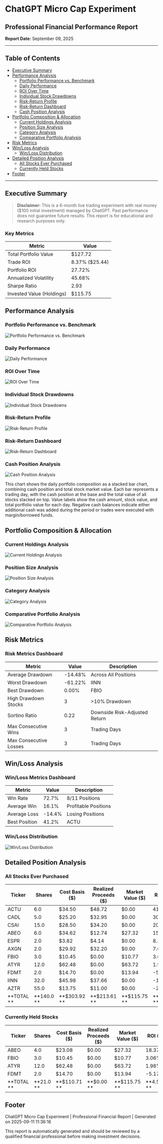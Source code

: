 # ChatGPT Micro Cap Experiment
## Professional Financial Performance Report

**Report Date:** September 09, 2025

---
## Table of Contents

- [Executive Summary](#executive-summary)
- [Performance Analysis](#performance-analysis)
  - [Portfolio Performance vs. Benchmark](#portfolio-performance-vs.-benchmark)
  - [Daily Performance](#daily-performance)
  - [ROI Over Time](#roi-over-time)
  - [Individual Stock Drawdowns](#individual-stock-drawdowns)
  - [Risk-Return Profile](#risk-return-profile)
  - [Risk-Return Dashboard](#risk-return-dashboard)
  - [Cash Position Analysis](#cash-position-analysis)
- [Portfolio Composition & Allocation](#portfolio-composition-and-allocation)
  - [Current Holdings Analysis](#current-holdings-analysis)
  - [Position Size Analysis](#position-size-analysis)
  - [Category Analysis](#category-analysis)
  - [Comparative Portfolio Analysis](#comparative-portfolio-analysis)
- [Risk Metrics](#risk-metrics)
- [Win/Loss Analysis](#win-loss-analysis)
  - [Win/Loss Distribution](#win-loss-distribution)
- [Detailed Position Analysis](#detailed-position-analysis)
  - [All Stocks Ever Purchased](#all-stocks-ever-purchased)
  - [Currently Held Stocks](#currently-held-stocks)
- [Footer](#footer)

---

## Executive Summary

> **Disclaimer:** This is a 6-month live trading experiment with real money ($100 initial investment) managed by ChatGPT. Past performance does not guarantee future results. This report is for educational and research purposes only.

### Key Metrics

| Metric | Value |
|--------|-------|
| Total Portfolio Value | $127.72 |
| Trade ROI | 8.37% ($25.44) |
| Portfolio ROI | 27.72% |
| Annualized Volatility | 45.68% |
| Sharpe Ratio | 2.93 |
| Invested Value (Holdings) | $115.75 |

## Performance Analysis

### Portfolio Performance vs. Benchmark

![Portfolio Performance vs. Benchmark](performance_comparison.png)

### Daily Performance

![Daily Performance](daily_performance.png)

### ROI Over Time

![ROI Over Time](roi_over_time.png)

### Individual Stock Drawdowns

![Individual Stock Drawdowns](individual_drawdowns.png)

### Risk-Return Profile

![Risk-Return Profile](risk_return_profile.png)

### Risk-Return Dashboard

![Risk-Return Dashboard](roi_drawdown_dashboard.png)

### Cash Position Analysis

![Cash Position Analysis](cash_position.png)

This chart shows the daily portfolio composition as a stacked bar chart, combining cash position and total stock market value. Each bar represents a trading day, with the cash position at the base and the total value of all stocks stacked on top. Value labels show the cash amount, stock value, and total portfolio value for each day. Negative cash balances indicate either additional cash was added during the period or trades were executed with margin/borrowed funds.

## Portfolio Composition & Allocation

### Current Holdings Analysis

![Current Holdings Analysis](portfolio_composition.png)

### Position Size Analysis

![Position Size Analysis](position_analysis.png)

### Category Analysis

![Category Analysis](sector_analysis.png)

### Comparative Portfolio Analysis

![Comparative Portfolio Analysis](comparative_roi_dashboard.png)

## Risk Metrics

### Risk Metrics Dashboard

| Metric | Value | Description |
|--------|-------|-------------|
| Average Drawdown | -14.48% | Across All Positions |
| Worst Drawdown | -61.22% | IINN |
| Best Drawdown | 0.00% | FBIO |
| High Drawdown Stocks | 3 | >10% Drawdown |
| Sortino Ratio | 0.22 | Downside Risk-Adjusted Return |
| Max Consecutive Wins | 3 | Trading Days |
| Max Consecutive Losses | 3 | Trading Days |

## Win/Loss Analysis

### Win/Loss Metrics Dashboard

| Metric | Value | Description |
|--------|-------|-------------|
| Win Rate | 72.7% | 8/11 Positions |
| Average Win | 16.1% | Profitable Positions |
| Average Loss | -14.4% | Losing Positions |
| Best Position | 41.2% | ACTU |

### Win/Loss Distribution

![Win/Loss Distribution](win_loss_analysis.png)

## Detailed Position Analysis

### All Stocks Ever Purchased

| Ticker | Shares | Cost Basis ($) | Realized Proceeds ($) | Market Value ($) | ROI (%) | Net Gain/Loss ($) |
| --- | --- | --- | --- | --- | --- | --- |
| ACTU | 6.0 | $34.50 | $48.72 | $0.00 | 41.22% | $14.22 |
| CADL | 5.0 | $25.20 | $32.95 | $0.00 | 30.75% | $7.75 |
| CSAI | 15.0 | $28.50 | $34.20 | $0.00 | 20.00% | $5.70 |
| ABEO | 6.0 | $34.62 | $12.74 | $27.32 | 15.71% | $5.44 |
| ESPR | 2.0 | $3.82 | $4.14 | $0.00 | 8.38% | $0.32 |
| AXGN | 2.0 | $29.92 | $32.20 | $0.00 | 7.62% | $2.28 |
| FBIO | 3.0 | $10.45 | $0.00 | $10.77 | 3.06% | $0.32 |
| ATYR | 12.0 | $62.48 | $0.00 | $63.72 | 1.98% | $1.24 |
| FDMT | 2.0 | $14.70 | $0.00 | $13.94 | -5.17% | $-0.76 |
| IINN | 32.0 | $45.98 | $37.66 | $0.00 | -18.09% | $-8.32 |
| AZTR | 55.0 | $13.75 | $11.00 | $0.00 | -20.00% | $-2.75 |
| **TOTAL **| **140.0 **| **$303.92 **| **$213.61 **| **$115.75 **| **8.37% **| **$25.44 **|

### Currently Held Stocks

| Ticker | Shares | Cost Basis ($) | Realized Proceeds ($) | Market Value ($) | ROI (%) | Net Gain/Loss ($) |
| --- | --- | --- | --- | --- | --- | --- |
| ABEO | 4.0 | $23.08 | $0.00 | $27.32 | 18.37% | $4.24 |
| FBIO | 3.0 | $10.45 | $0.00 | $10.77 | 3.06% | $0.32 |
| ATYR | 12.0 | $62.48 | $0.00 | $63.72 | 1.98% | $1.24 |
| FDMT | 2.0 | $14.70 | $0.00 | $13.94 | -5.17% | $-0.76 |
| **TOTAL **| **21.0 **| **$110.71 **| **$0.00 **| **$115.75 **| **4.55% **| **$5.04 **|

## Footer

ChatGPT Micro Cap Experiment | Professional Financial Report | Generated on 2025-09-11 11:36:16

This report is automatically generated and should be reviewed by a qualified financial professional before making investment decisions.
